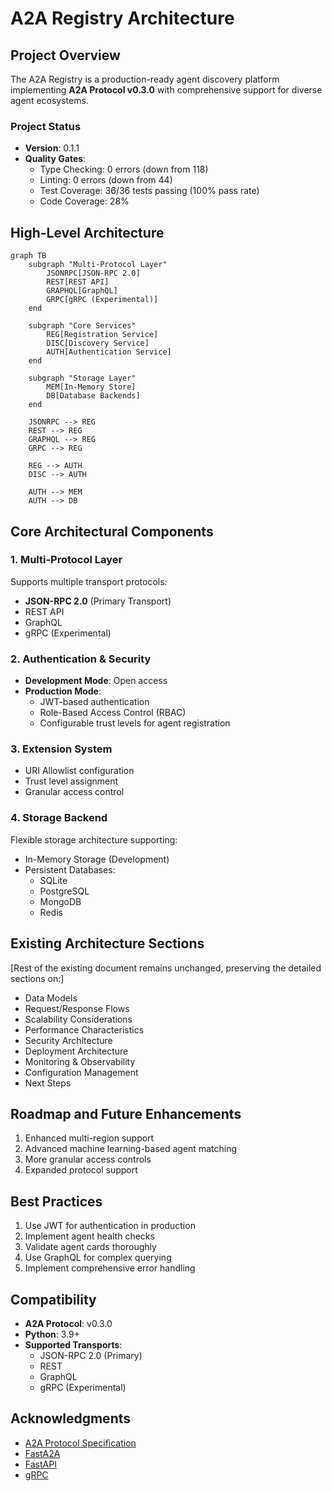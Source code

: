 # A2A Registry Architecture

## Project Overview

The A2A Registry is a production-ready agent discovery platform implementing **A2A Protocol v0.3.0** with comprehensive support for diverse agent ecosystems.

### Project Status

- **Version**: 0.1.1
- **Quality Gates**:
  - Type Checking: 0 errors (down from 118)
  - Linting: 0 errors (down from 44)
  - Test Coverage: 36/36 tests passing (100% pass rate)
  - Code Coverage: 28%

## High-Level Architecture

```mermaid
graph TB
    subgraph "Multi-Protocol Layer"
        JSONRPC[JSON-RPC 2.0]
        REST[REST API]
        GRAPHQL[GraphQL]
        GRPC[gRPC (Experimental)]
    end
    
    subgraph "Core Services"
        REG[Registration Service]
        DISC[Discovery Service]
        AUTH[Authentication Service]
    end
    
    subgraph "Storage Layer"
        MEM[In-Memory Store]
        DB[Database Backends]
    end
    
    JSONRPC --> REG
    REST --> REG
    GRAPHQL --> REG
    GRPC --> REG
    
    REG --> AUTH
    DISC --> AUTH
    
    AUTH --> MEM
    AUTH --> DB
```

## Core Architectural Components

### 1. Multi-Protocol Layer

Supports multiple transport protocols:
- **JSON-RPC 2.0** (Primary Transport)
- REST API
- GraphQL
- gRPC (Experimental)

### 2. Authentication & Security

- **Development Mode**: Open access
- **Production Mode**: 
  - JWT-based authentication
  - Role-Based Access Control (RBAC)
  - Configurable trust levels for agent registration

### 3. Extension System

- URI Allowlist configuration
- Trust level assignment
- Granular access control

### 4. Storage Backend

Flexible storage architecture supporting:
- In-Memory Storage (Development)
- Persistent Databases:
  - SQLite
  - PostgreSQL
  - MongoDB
  - Redis

## Existing Architecture Sections

[Rest of the existing document remains unchanged, preserving the detailed sections on:]

- Data Models
- Request/Response Flows
- Scalability Considerations
- Performance Characteristics
- Security Architecture
- Deployment Architecture
- Monitoring & Observability
- Configuration Management
- Next Steps

## Roadmap and Future Enhancements

1. Enhanced multi-region support
2. Advanced machine learning-based agent matching
3. More granular access controls
4. Expanded protocol support

## Best Practices

1. Use JWT for authentication in production
2. Implement agent health checks
3. Validate agent cards thoroughly
4. Use GraphQL for complex querying
5. Implement comprehensive error handling

## Compatibility

- **A2A Protocol**: v0.3.0
- **Python**: 3.9+
- **Supported Transports**:
  - JSON-RPC 2.0 (Primary)
  - REST
  - GraphQL
  - gRPC (Experimental)

## Acknowledgments

- [A2A Protocol Specification](https://a2a-protocol.org)
- [FastA2A](https://github.com/a2aproject/FastA2A)
- [FastAPI](https://fastapi.tiangolo.com/)
- [gRPC](https://grpc.io/)